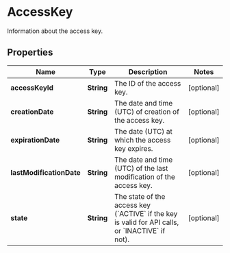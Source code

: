 

# AccessKey

Information about the access key.

## Properties

| Name | Type | Description | Notes |
|------------ | ------------- | ------------- | -------------|
|**accessKeyId** | **String** | The ID of the access key. |  [optional] |
|**creationDate** | **String** | The date and time (UTC) of creation of the access key. |  [optional] |
|**expirationDate** | **String** | The date (UTC) at which the access key expires. |  [optional] |
|**lastModificationDate** | **String** | The date and time (UTC) of the last modification of the access key. |  [optional] |
|**state** | **String** | The state of the access key (&#x60;ACTIVE&#x60; if the key is valid for API calls, or &#x60;INACTIVE&#x60; if not). |  [optional] |



